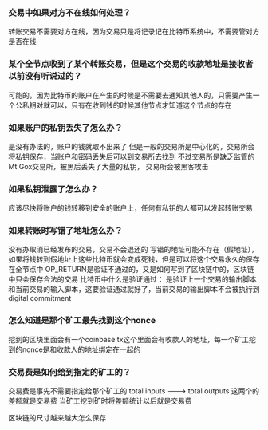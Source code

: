 ### 交易中如果对方不在线如何处理？
转账交易不需要对方在线，因为交易只是将记录记在比特币系统中，不需要管对方是否在线
### 某个全节点收到了某个转账交易，但是这个交易的收款地址是接收者以前没有听说过的？
可能的，因为比特币的账户在产生的时候是不需要去通知其他人的，只需要产生一个公私钥对就可以，只有在收到钱的时候其他节点才知道这个节点的存在
### 如果账户的私钥丢失了怎么办？
是没有办法的，账户的钱就取不出来了
但是一般的交易所是中心化的，交易所会将私钥保存，当账户和密码丢失后可以到交易所去找到
不过交易所是缺乏监管的
Mt Gox交易所，被黑后丢失了大量的私钥， 交易所会被黑客攻击
### 如果私钥泄露了怎么办？
应该尽快将账户的钱转移到安全的账户上，任何有私钥的人都可以发起转账交易
### 如果转账时写错了地址怎么办？
没有办取消已经发布的交易，交易不会退还的
写错的地址可能不存在（假地址），如果将钱转到假地址上这些比特币就会变成死钱，但是可以将这个交易永久的保存在全节点中
OP_RETURN是验证不通过的，又是如何写到了区块链中的，区块链中只会保存合法的交易
比特币中什么是验证通过：
	是验证上一个交易的输出脚本和当前交易的输入脚本，这要验证通过就好了，当前交易的输出脚本不会被执行到
digital commitment
### 怎么知道是那个矿工最先找到这个nonce
挖到的区块里面会有一个coinbase tx这个里面会有收款人的地址，每一个矿工挖到的nonce是和收款人的地址绑定在一起的
### 交易费是如何给到指定的矿工的？
交易费是事先不需要指定给那个矿工的
total inputs  ---> total outputs 这两个的差额就是交易费
当矿工挖到矿时将差额统计以后就是交易费



区块链的尺寸越来越大怎么保存